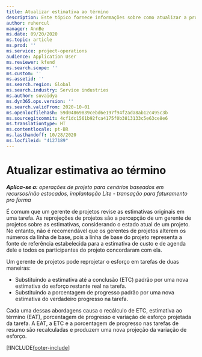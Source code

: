 ```yaml
---
title: Atualizar estimativa ao término
description: Este tópico fornece informações sobre como atualizar a projeção de esforço em um projeto.
author: ruhercul
manager: AnnBe
ms.date: 09/20/2020
ms.topic: article
ms.prod: ''
ms.service: project-operations
audience: Application User
ms.reviewer: kfend
ms.search.scope: ''
ms.custom: ''
ms.assetid: ''
ms.search.region: Global
ms.search.industry: Service industries
ms.author: suvaidya
ms.dyn365.ops.version: ''
ms.search.validFrom: 2020-10-01
ms.openlocfilehash: 59d04869839cebd6e197f94f2ada8ab12c495c3b
ms.sourcegitcommit: 4cf1dc1561b92fca4175f0b3813133c5e63ce8e6
ms.translationtype: HT
ms.contentlocale: pt-BR
ms.lasthandoff: 10/28/2020
ms.locfileid: "4127189"
---
```

# <a name="update-estimate-at-completion"></a>Atualizar estimativa ao término

_**Aplica-se a:** operações de projeto para cenários baseados em recursos/não estocados, implantação Lite - transação para faturamento pro forma_

É comum que um gerente de projetos revise as estimativas originais em uma tarefa. As reprojeções de projetos são a percepção de um gerente de projetos sobre as estimativas, considerando o estado atual de um projeto. No entanto, não é recomendável que os gerentes de projetos alterem os números da linha de base, pois a linha de base do projeto representa a fonte de referência estabelecida para a estimativa de custo e de agenda dele e todos os participantes do projeto concordaram com ela.

Um gerente de projetos pode reprojetar o esforço em tarefas de duas maneiras:

- Substituindo a estimativa até a conclusão (ETC) padrão por uma nova estimativa do esforço restante real na tarefa. 
- Substituindo a porcentagem de progresso padrão por uma nova estimativa do verdadeiro progresso na tarefa.

Cada uma dessas abordagens causa o recálculo de ETC, estimativa ao término (EAT), porcentagem de progresso e variação de esforço projetada da tarefa. A EAT, a ETC e a porcentagem de progresso nas tarefas de resumo são recalculadas e produzem uma nova projeção da variação de esforço.


[!INCLUDE[footer-include](../includes/footer-banner.md)]